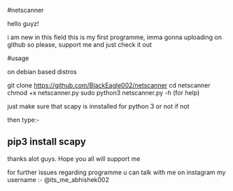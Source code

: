 #netscanner


hello guyz!
 
i am new in this field 
 this is my first programme, imma gonna uploading on github
so please, support me and just check it out 

#usage

on debian based distros

git clone https://github.com/BlackEagle002/netscanner
cd netscanner
chmod +x netscanner.py
sudo python3 netscanner.py -h (for help)


just make sure that scapy is innstalled for python 3 or not 
if not

then type:-

pip3 install scapy
------------------------------------------------------------

thanks alot guys. Hope you all will support me 

for further issues regarding programme u can talk with me on instagram
my username :- @its_me_abhishek002

